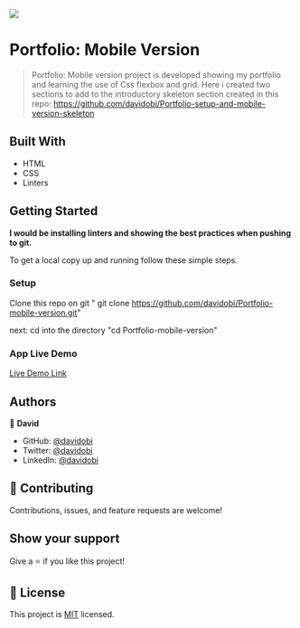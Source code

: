 ![](https://img.shields.io/badge/Microverse-blueviolet)

# Portfolio: Mobile Version 

> Portfolio: Mobile version project is developed showing my portfolio and learning the use of Css flexbox and grid.
> Here i created two sections to add to the introductory skeleton section created in this repo: https://github.com/davidobi/Portfolio-setup-and-mobile-version-skeleton


## Built With

- HTML
- CSS
- Linters 


## Getting Started

**I would be installing linters and showing the best practices when pushing to git.**

To get a local copy up and running follow these simple steps.


### Setup

Clone this repo on git " git clone https://github.com/davidobi/Portfolio-mobile-version.git" 

next: cd into the directory "cd Portfolio-mobile-version"


### App Live Demo
[Live Demo Link](https://davidobi.github.io/Portfolio-mobile-version/)

## Authors

👤 **David**

- GitHub: [@davidobi](https://github.com/davidobi)
- Twitter: [@davidobi](https://twitter.com/realdavidobi)
- LinkedIn: [@davidobi](https://www.linkedin.com/in/realdavidobi/)


## 🤝 Contributing

Contributions, issues, and feature requests are welcome!



## Show your support

Give a ⭐️ if you like this project!

## 📝 License

This project is [MIT](./MIT.md) licensed.
